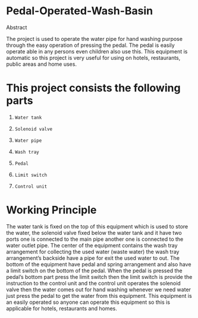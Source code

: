 # Pedal-Operated-Wash-Basin
Abstract

The project is used to operate the water pipe for hand washing purpose through the easy operation of pressing the pedal. The pedal is easily operate able in any persons even children also use this. This equipment is automatic so this project is very useful for using on hotels, restaurants, public areas and home uses.

# This project consists the following parts

1.     Water tank

2.     Solenoid valve

3.     Water pipe

4.     Wash tray

5.     Pedal

6.     Limit switch

7.     Control unit

 # Working Principle

The water tank is fixed on the top of this equipment which is used to store the water, the solenoid valve fixed below the water tank and it have two ports one is connected to the main pipe another one is connected to the water outlet pipe. The center of the equipment contains the wash tray arrangement for collecting the used water (waste water) the wash tray arrangement’s backside have a pipe for exit the used water to out. The bottom of the equipment have pedal and spring arrangement and also have a limit switch on the bottom of the pedal. When the pedal is pressed the pedal’s bottom part press the limit switch then the limit switch is provide the instruction to the control unit and the control unit operates the solenoid valve then the water comes out for hand washing whenever we need water just press the pedal to get the water from this equipment. This equipment is an easily operated so anyone can operate this equipment so this is applicable for hotels, restaurants and homes.
